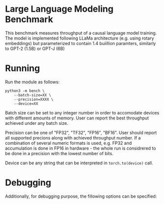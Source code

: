 # Large Language Modeling Benchmark

This benchmark measures throughput of a causal language model training.
The model is implemented following LLaMa architecture (e.g. using rotary embeddings) but parameterized to contain 1.4 buiillion paramters, similarly to GPT-2 (1.5B) or GPT-J (6B)

# Running

Run the module as follows:

```
python3 -m bench \
    --batch-size=XX \
    --precision=XXXX \
    --device=XX
```    

Batch size can be set to any integer number in order to accomodate devices with different amounts of memory. User can report the best throughput achieved under any batch size. 

Precision can be one of "FP32", "TF32", "FP16", "BF16".
User should report all supported precions along with achieved throughput number. 
If a combination of several numeric formats is used, e.g. FP32 and accumulation is done in FP16 in hardware - the whole run is considrered to be done in a precision with the lowest number of bits.  

Device can be any string that can be interpreted in `torch.to(device)` call.

# Debugging

Additionally, for debugging purpose, the fillowing options can be specified:



